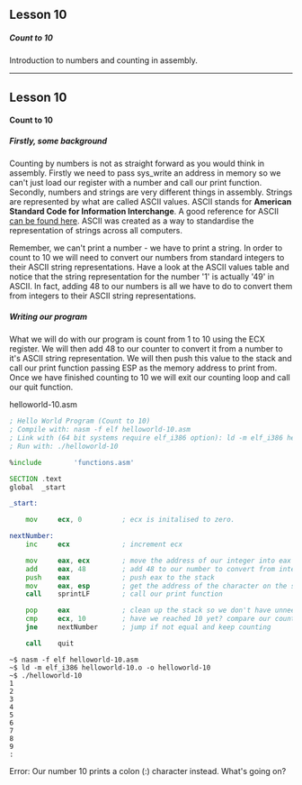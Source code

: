 ## Lesson 10

##### Count to 10

Introduction to numbers and counting in assembly.

---

## Lesson 10

#### Count to 10

##### Firstly, some background

Counting by numbers is not as straight forward as you would think in assembly.  Firstly we need to pass sys_write an address in memory so we can't just load our register with a number and call our print function.  Secondly, numbers and strings are very different things in assembly.  Strings are represented by what are called ASCII values.  ASCII stands for **American Standard Code for Information Interchange**.  A good reference for ASCII [can be found here](http://www.asciitable.com/). ASCII was created as a way to standardise the representation of strings across all computers.

Remember, we can't print a number - we have to print a string. In order to count to 10 we will need to convert our numbers from standard integers to their ASCII string representations.  Have a look at the ASCII values table and notice that the string representation for the number '1' is actually '49' in ASCII. In fact, adding 48 to our numbers is all we have to do to convert them from integers to their ASCII string representations.

##### Writing our program

What we will do with our program is count from 1 to 10 using the ECX register.  We will then add 48 to our counter to convert it from a number to it's ASCII string representation.  We will then push this value to the stack and call our print function passing ESP as the memory address to print from.  Once we have finished counting to 10 we will exit our counting loop and call our quit function.

helloworld-10.asm
```asm
; Hello World Program (Count to 10)
; Compile with: nasm -f elf helloworld-10.asm
; Link with (64 bit systems require elf_i386 option): ld -m elf_i386 helloworld-10.o -o helloworld-10
; Run with: ./helloworld-10

%include        'functions.asm'

SECTION .text
global  _start

_start:

    mov     ecx, 0          ; ecx is initalised to zero.

nextNumber:
    inc     ecx             ; increment ecx

    mov     eax, ecx        ; move the address of our integer into eax
    add     eax, 48         ; add 48 to our number to convert from integer to ascii for printing
    push    eax             ; push eax to the stack
    mov     eax, esp        ; get the address of the character on the stack
    call    sprintLF        ; call our print function

    pop     eax             ; clean up the stack so we don't have unneeded bytes taking up space
    cmp     ecx, 10         ; have we reached 10 yet? compare our counter with decimal 10
    jne     nextNumber      ; jump if not equal and keep counting

    call    quit
```


```
~$ nasm -f elf helloworld-10.asm
~$ ld -m elf_i386 helloworld-10.o -o helloworld-10
~$ ./helloworld-10
1
2
3
4
5
6
7
8
9
:
```

Error:
Our number 10 prints a colon (:) character instead.  What's going on?
